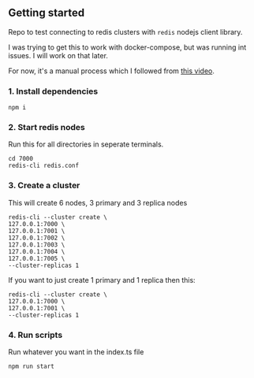 ## Getting started

Repo to test connecting to redis clusters with `redis` nodejs client library.

I was trying to get this to work with docker-compose, but was running int issues. I will work on that later.

For now, it's a manual process which I followed from [this video](https://www.youtube.com/watch?v=N8BkmdZzxDg).

### 1. Install dependencies

```
npm i
```

### 2. Start redis nodes

Run this for all directories in seperate terminals.

```
cd 7000
redis-cli redis.conf
```

### 3. Create a cluster

This will create 6 nodes, 3 primary and 3 replica nodes

```
redis-cli --cluster create \
127.0.0.1:7000 \
127.0.0.1:7001 \
127.0.0.1:7002 \
127.0.0.1:7003 \
127.0.0.1:7004 \
127.0.0.1:7005 \
--cluster-replicas 1
```

If you want to just create 1 primary and 1 replica then this:

```
redis-cli --cluster create \
127.0.0.1:7000 \
127.0.0.1:7001 \
--cluster-replicas 1
```

### 4. Run scripts

Run whatever you want in the index.ts file

```
npm run start
```
